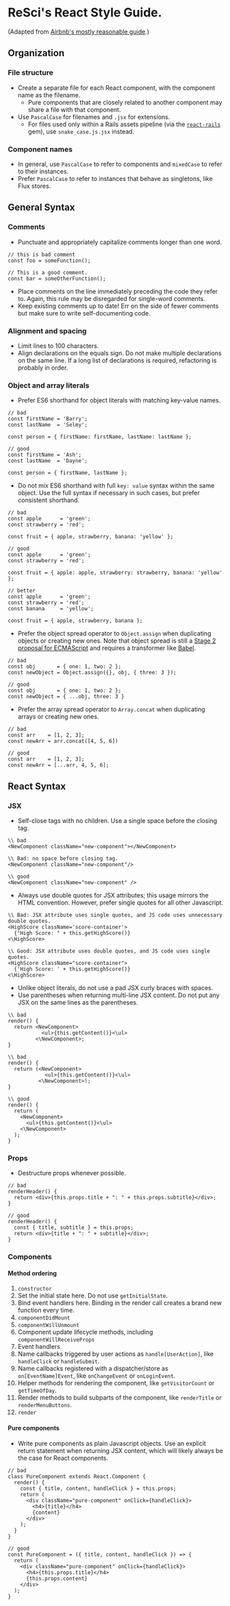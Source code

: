 # ReSci's React Style Guide.

(Adapted from [Airbnb's mostly reasonable guide][airbnb-react].)

## Organization

### File structure

* Create a separate file for each React component, with the component name as the filename.
  * Pure components that are closely related to another component may share a file with that
    component.
* Use `PascalCase` for filenames and `.jsx` for extensions.
  * For files used only within a Rails assets pipeline (via the [`react-rails`][react-rails] gem), use
    `snake_case.js.jsx` instead.

### Component names
* In general, use `PascalCase` to refer to components and `mixedCase` to refer to their
  instances.
* Prefer `PascalCase` to refer to instances that behave as singletons, like Flux stores.

## General Syntax

### Comments
* Punctuate and appropriately capitalize comments longer than one word.

```
// this is bad comment
const foo = someFunction();

// This is a good comment.
const bar = someOtherFunction();
```
* Place comments on the line immediately preceding the code they refer to. Again, this rule may be
  disregarded for single-word comments.
* Keep existing comments up to date! Err on the side of fewer comments but make sure to write
  self-documenting code.

### Alignment and spacing
* Limit lines to 100 characters.
* Align declarations on the equals sign. Do not make multiple declarations on the same line. If a
  long list of declarations is required, refactoring is probably in order.

### Object and array literals
* Prefer ES6 shorthand for object literals with matching key-value names.

```
// bad
const firstName = 'Barry';
const lastName  = 'Selmy';

const person = { firstName: firstName, lastName: lastName };

// good
const firstName = 'Ash';
const lastName  = 'Dayne';

const person = { firstName, lastName };
```
* Do not mix ES6 shorthand with full `key: value` syntax within the same object. Use the full syntax
if necessary in such cases, but prefer consistent shorthand.

```
// bad
const apple      = 'green';
const strawberry = 'red';

const fruit = { apple, strawberry, banana: 'yellow' };

// good
const apple      = 'green';
const strawberry = 'red';

const fruit = { apple: apple, strawberry: strawberry, banana: 'yellow' };

// better
const apple      = 'green';
const strawberry = 'red';
const banana     = 'yellow';

const fruit = { apple, strawberry, banana };
```
* Prefer the object spread operator to `Object.assign` when duplicating objects or creating new
ones. Note that object spread is still a [Stage 2 proposal for ECMAScript][object-spread] and
requires a transformer like [Babel][babel].

```
// bad
const obj       = { one: 1, two: 2 };
const newObject = Object.assign({}, obj, { three: 3 });

// good
const obj       = { one: 1, two: 2 };
const newObject = { ...obj, three: 3 }
```

* Prefer the array spread operator to `Array.concat` when duplicating arrays or creating new ones.

```
// bad
const arr    = [1, 2, 3];
const newArr = arr.concat([4, 5, 6])

// good
const arr    = [1, 2, 3];
const newArr = [...arr, 4, 5, 6];
```

## React Syntax

### JSX
* Self-close tags with no children. Use a single space before the closing tag.

```
\\ bad
<NewComponent className="new-component"></NewComponent>

\\ Bad: no space before closing tag.
<NewComponent className="new-component"/>

\\ good
<NewComponent className="new-component" />
```
* Always use double quotes for JSX attributes; this usage mirrors the HTML convention. However,
  prefer single quotes for all other Javascript.

```
\\ Bad: JSX attribute uses single quotes, and JS code uses unnecessary double quotes.
<HighScore className='score-container'>
  {"High Score: " + this.getHighScore()}
<\HighScore>

\\ Good: JSX attribute uses double quotes, and JS code uses single quotes.
<HighScore className="score-container">
  {'High Score: ' + this.getHighScore()}
<\HighScore>
```

* Unlike object literals, do not use a pad JSX curly braces with spaces.
* Use parentheses when returning multi-line JSX content. Do not put any JSX on the same lines as the
  parentheses.

```
\\ bad
render() {
  return <NewComponent>
           <ul>{this.getContent()}<\ul>
         <\NewComponent>;
}

\\ bad
render() {
  return (<NewComponent>
            <ul>{this.getContent()}<\ul>
          <\NewComponent>);
}

\\ good
render() {
  return (
    <NewComponent>
      <ul>{this.getContent()}<\ul>
    <\NewComponent>
  );
}
```

### Props
* Destructure props whenever possible.

```
// bad
renderHeader() {
  return <div>{this.props.title + ": " + this.props.subtitle}</div>;
}

// good
renderHeader() {
  const { title, subtitle } = this.props;
  return <div>{title + ": " + subtitle}</div>;
}
```

### Components

#### Method ordering

1. `constructor`
  1. Set the initial state here. Do not use `getInitialState`.
  2. Bind event handlers here. Binding in the render call creates a brand new function every time.
2. `componentDidMount`
3. `componentWillUnmount`
4. Component update lifecycle methods, including `componentWillReceiveProps`
5. Event handlers
  1. Name callbacks triggered by user actions as `handle[UserAction]`, like `handleClick` or
  `handleSubmit`.
  2. Name callbacks registered with a dispatcher/store as `on[EventName]Event`, like `onChangeEvent`
  or `onLoginEvent`.
6. Helper methods for rendering the component, like `getVisitorCount` or `getTimeOfDay`.
7. Render methods to build subparts of the component, like `renderTitle` or `renderMenuButtons`.
8. `render`

#### Pure components
* Write pure components as plain Javascript objects. Use an explicit return statement when returning
JSX content, which will likely always be the case for React components.

```
// bad
class PureComponent extends React.Component {
  render() {
    const { title, content, handleClick } = this.props;
    return (
      <div className="pure-component" onClick={handleClick}>
        <h4>{title}</h4>
        {content}
      </div>
    );
  }
}

// good
const PureComponent = ({ title, content, handleClick }) => {
  return (
    <div className="pure-component" onClick={handleClick}>
      <h4>{this.props.title}</h4>
      {this.props.content}
    </div>
  );
}
```

<!--- Links --->
[airbnb-react]: github.com/airbnb/javascript/tree/master/react
[object-spread]: github.com/sebmarkbage/ecmascript-rest-spread
[react-rails]: github.com/reactjs/react-rails
[babel]: babeljs.io
